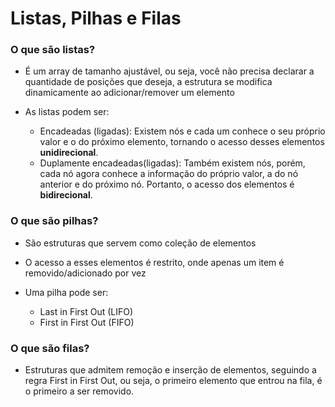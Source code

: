 # Listas, Pilhas e Filas

### O que são listas?

- É um array de tamanho ajustável, ou seja, você não precisa declarar a quantidade de posições que deseja, a estrutura se modifica dinamicamente ao adicionar/remover um elemento

- As listas podem ser:

  - Encadeadas (ligadas): Existem nós e cada um conhece o seu próprio valor e o do próximo elemento, tornando o acesso desses elementos **unidirecional**.
  - Duplamente encadeadas(ligadas): Também existem nós, porém, cada nó agora conhece a informação do próprio valor, a do nó anterior e do próximo nó. Portanto,  o acesso dos elementos é **bidirecional**.

### O que são pilhas?

- São estruturas que servem como coleção de elementos

- O acesso a esses elementos é restrito, onde apenas um item é removido/adicionado por vez

- Uma pilha pode ser:

  - Last in First Out (LIFO)
  - First in First Out (FIFO)

### O que são filas?

- Estruturas que admitem remoção e inserção de elementos, seguindo a regra First in First Out, ou seja, o primeiro elemento que entrou na fila, é o primeiro a ser removido.

